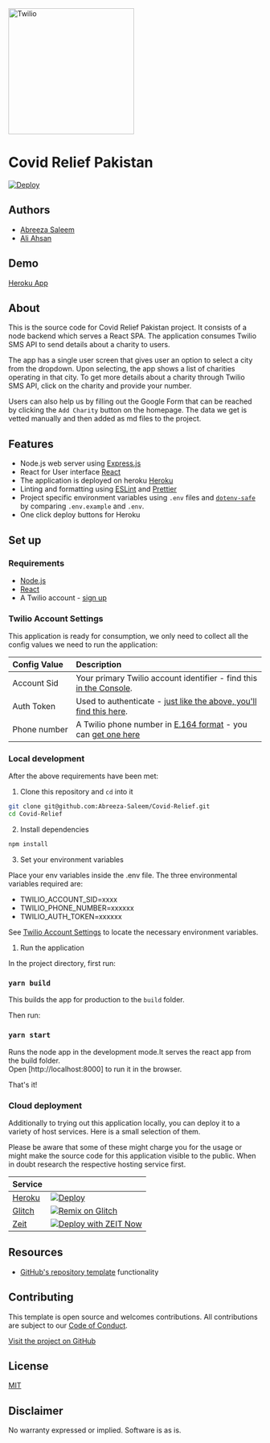 <a  href="https://www.twilio.com">
<img  src="https://static0.twilio.com/marketing/bundles/marketing/img/logos/wordmark-red.svg"  alt="Twilio"  width="250"  />
</a>
 
# Covid Relief Pakistan

[![Deploy](https://www.herokucdn.com/deploy/button.png)](https://heroku.com/deploy)

## Authors

* [Abreeza Saleem](https://github.com/abreezasaleem)
* [Ali Ahsan](https://github.com/aliahsan07)

## Demo
[Heroku App](https://pacific-headland-81140.herokuapp.com/)

## About

This is the source code for Covid Relief Pakistan project. It consists of a node backend which serves a React SPA. The application consumes Twilio SMS API to send details about a charity to users. 

The app has a single user screen that gives user an option to select a city from the dropdown. Upon selecting, the app shows a list of charities operating in that city. To get more details about a charity through Twilio SMS API, click on the charity and provide your number.

Users can also help us by filling out the Google Form that can be reached by clicking the `Add Charity` button on the homepage. The data we get is vetted manually and then added as md files to the project.


## Features

- Node.js web server using [Express.js](https://npm.im/express)
- React for User interface [React](https://reactjs.org/)
- The application is deployed on heroku [Heroku](https://heroku.com)
- Linting and formatting using [ESLint](https://npm.im/eslint) and [Prettier](https://npm.im/prettier)
- Project specific environment variables using `.env` files and [`dotenv-safe`](https://npm.im/dotenv-safe) by comparing `.env.example` and `.env`.
- One click deploy buttons for Heroku


## Set up

### Requirements

- [Node.js](https://nodejs.org/)
- [React](https://reactjs.org/)
- A Twilio account - [sign up](https://www.twilio.com/try-twilio)

### Twilio Account Settings

This application is ready for consumption, we only need to collect
all the config values we need to run the application:

| Config&nbsp;Value | Description                                                                                                                                                  |
| :---------------- | :----------------------------------------------------------------------------------------------------------------------------------------------------------- |
| Account&nbsp;Sid  | Your primary Twilio account identifier - find this [in the Console](https://www.twilio.com/console).                                                         |
| Auth&nbsp;Token   | Used to authenticate - [just like the above, you'll find this here](https://www.twilio.com/console).                                                         |
| Phone&nbsp;number | A Twilio phone number in [E.164 format](https://en.wikipedia.org/wiki/E.164) - you can [get one here](https://www.twilio.com/console/phone-numbers/incoming) |

### Local development

After the above requirements have been met:

1. Clone this repository and `cd` into it

```bash
git clone git@github.com:Abreeza-Saleem/Covid-Relief.git
cd Covid-Relief
```

2. Install dependencies

```bash
npm install
```

3. Set your environment variables

Place your env variables inside the .env file. The three environmental variables required are:
- TWILIO_ACCOUNT_SID=xxxx
- TWILIO_PHONE_NUMBER=xxxxxx
- TWILIO_AUTH_TOKEN=xxxxxx

See [Twilio Account Settings](#twilio-account-settings) to locate the necessary environment variables.

1. Run the application

In the project directory, first run:

### `yarn build`

This builds the app for production to the `build` folder.<br />

Then run: 
### `yarn start`

Runs the node app in the development mode.It serves the react app from the build folder.<br />
Open [http://localhost:8000] to run it in the browser.

That's it!

### Cloud deployment

Additionally to trying out this application locally, you can deploy it to a variety of host services. Here is a small selection of them.

Please be aware that some of these might charge you for the usage or might make the source code for this application visible to the public. When in doubt research the respective hosting service first.

| Service                           |                                                                                                                                                                                                                           |
| :-------------------------------- | :------------------------------------------------------------------------------------------------------------------------------------------------------------------------------------------------------------------------ |
| [Heroku](https://www.heroku.com/) | [![Deploy](https://www.herokucdn.com/deploy/button.svg)](https://heroku.com/deploy)                                                                                                                                       |
| [Glitch](https://glitch.com)      | [![Remix on Glitch](https://cdn.glitch.com/2703baf2-b643-4da7-ab91-7ee2a2d00b5b%2Fremix-button.svg)](https://glitch.com/edit/#!/remix/clone-from-repo?REPO_URL=https://github.com/twilio-labs/sample-template-nodejs.git) |
| [Zeit](https://zeit.co/)          | [![Deploy with ZEIT Now](https://zeit.co/button)](https://zeit.co/new/project?template=https://github.com/twilio-labs/sample-template-nodejs/tree/master)                                                                 |

## Resources

- [GitHub's repository template](https://help.github.com/en/github/creating-cloning-and-archiving-repositories/creating-a-repository-from-a-template) functionality

## Contributing

This template is open source and welcomes contributions. All contributions are subject to our [Code of Conduct](https://github.com/twilio-labs/.github/blob/master/CODE_OF_CONDUCT.md).

[Visit the project on GitHub](https://github.com/AbreezaSaleem/Covid-Relief)

## License

[MIT](http://www.opensource.org/licenses/mit-license.html)

## Disclaimer

No warranty expressed or implied. Software is as is.

[twilio]: https://www.twilio.com
